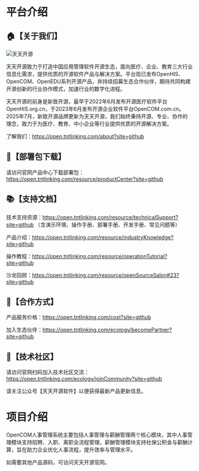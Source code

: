 # 平台介绍

## 🏠【关于我们】

![天天开源](https://open.tntlinking.com/assets/logo-b-BzFUYaRU.png) 

天天开源致⼒于打造中国应⽤管理软件开源⽣态，⾯向医疗、企业、教育三⼤⾏业信息化需求，提供优质的开源软件产品与解决⽅案。平台现已发布OpenHIS、OpenCOM、OpenEDU系列开源产品，并持续招募⽣态合作伙伴，期待共同构建开源创新的⾏业协作模式，加速⾏业的数字化进程。

天天开源的前⾝是新致开源，最早于2022年6⽉发布开源医疗软件平台OpenHIS.org.cn，于2023年6⽉发布开源企业软件平台OpenCOM.com.cn。2025年7⽉，新致开源品牌更新为天天开源，我们始终秉持开源、专业、协作的理念，致⼒于为医疗、教育、中⼩企业等⾏业提供优质的开源解决⽅案。

了解我们：https://open.tntlinking.com/about?site=github

## 💾【部署包下载】

请访问官网产品中心下载部署包：https://open.tntlinking.com/resource/productCenter?site=github

## 📚【支持文档】

技术支持资源：https://open.tntlinking.com/resource/technicalSupport?site=github
（含演示环境、操作手册、部署手册、开发手册、常见问题等）

产品介绍：https://open.tntlinking.com/resource/industryKnowledge?site=github

操作教程：https://open.tntlinking.com/resource/operationTutorial?site=github

沙龙回顾：https://open.tntlinking.com/resource/openSourceSalon#23?site=github

## 🤝【合作方式】

产品服务价格：https://open.tntlinking.com/cost?site=github

加入生态伙伴：https://open.tntlinking.com/ecology/becomePartner?site=github

## 🤗【技术社区】

请访问官网扫码加入技术社区交流：https://open.tntlinking.com/ecology/joinCommunity?site=github

请关注公众号【天天开源软件】以便获得最新产品更新信息。



# 项目介绍

OpenCOM人事管理系统主要包括人事管理与薪酬管理两个核心模块，其中人事管理模块支持招聘、入职、离职全流程管理，薪酬管理模块支持社保公积金与薪酬计算，旨在助力企业优化人事流程，提升效率与管理水平。

如需要其他产品源码，可访问天天开源官网。


